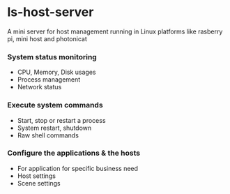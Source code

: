 # ls-host-server

A mini server for host management running in Linux platforms like rasberry pi, mini host and photonicat

### System status monitoring
- CPU, Memory, Disk usages
- Process management
- Network status

### Execute system commands
- Start, stop or restart a process
- System restart, shutdown
- Raw shell commands

### Configure the applications & the hosts
- For application for specific business need
- Host settings
- Scene settings